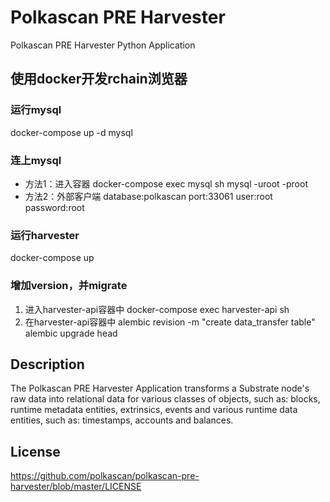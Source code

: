 # Polkascan PRE Harvester
Polkascan PRE Harvester Python Application

## 使用docker开发rchain浏览器

### 运行mysql
docker-compose up -d mysql

### 连上mysql
- 方法1：进入容器
  docker-compose exec mysql sh
  mysql -uroot -proot
- 方法2：外部客户端
  database:polkascan
  port:33061
  user:root
  password:root

### 运行harvester
docker-compose up

### 增加version，并migrate
1. 进入harvester-api容器中
  docker-compose exec harvester-api sh
2. 在harvester-api容器中
  alembic revision  -m "create data_transfer table"
  alembic upgrade head

## Description
The Polkascan PRE Harvester Application transforms a Substrate node's raw data into relational data for various classes of objects, such as: blocks, runtime metadata entities, extrinsics, events and various runtime data entities, such as: timestamps, accounts and balances.

## License
https://github.com/polkascan/polkascan-pre-harvester/blob/master/LICENSE
